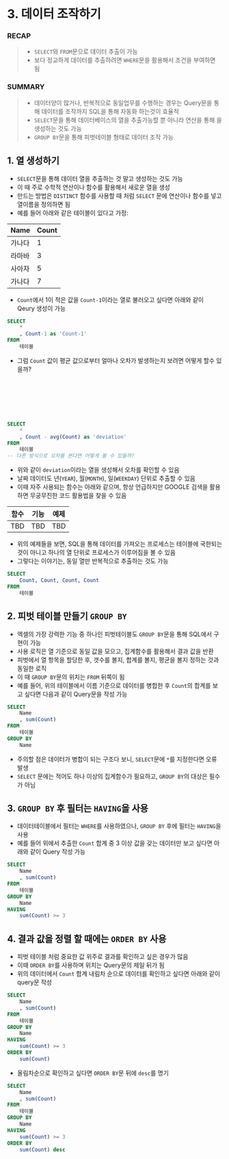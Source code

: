 # 3. 데이터 조작하기

### RECAP
> - `SELECT`와 `FROM`문으로 데이터 추출이 가능
>- 보다 정교하게 데이터를 추출하려면 `WHERE`문을 활용해서 조건을 부여하면 됨

### SUMMARY
> - 데이터양이 많거나, 반복적으로 동일업무를 수행하는 경우는 Query문을 통해 데이터를 조작까지 SQL을 통해 자동화 하는것이 효율적
> - `SELECT`문을 통해 데이터베이스의 열을 추출가능할 뿐 아니라 연산을 통해 을 생성하는 것도 가능
> - `GROUP BY`문을 통해 피벗테이블 형태로 데이터 조작 가능

## 1. 열 생성하기
- `SELECT`문을 통해 데이터 열을 추출하는 것 말고 생성하는 것도 가능
- 이 때 주로 수학적 연산이나 함수를 활용해서 새로운 열을 생성
- 만드는 방법은 `DISTINCT` 함수를 사용할 때 처럼 `SELECT` 문에 연산이나 함수를 넣고 열이름을 정의하면 됨
- 예를 들어 아래와 같은 테이블이 있다고 가정:  

|Name|Count|
|---|---|
|가나다|1|
|라마바|3|
|사아자|5|
|가나다|7|
- `Count`에서 1이 적은 값을 `Count-1`이라는 열로 불러오고 싶다면 아래와 같이 Qeury 생성이 가능
```sql
SELECT
    *
    , Count-1 as 'Count-1'
FROM
    테이블
```
- 그럼 `Count` 값이 평균 값으로부터 얼마나 오차가 발생하는지 보려면 어떻게 할수 있을까?
```sql







SELECT
    *
    , Count - avg(Count) as 'deviation'
FROM
    테이블
-- 다른 방식으로 오차를 본다면 어떻게 볼 수 있을까?
```
- 위와 같이 `deviation`이라는 열을 생성해서 오차를 확인할 수 있음
- 날짜 데이터도 년(`YEAR`), 월(`MONTH`), 일(`WEEKDAY`) 단위로 추출할 수 있음
- 이때 자주 사용되는 함수는 아래와 같으며, 항상 언급하지만 GOOGLE 검색을 활용하면 무궁무진한 코드 활용법을 찾을 수 있음

|함수|기능|예제|
|---|---|---|
|TBD|TBD|TBD|

- 위의 예제들을 보면, SQL을 통해 데이터를 가져오는 프로세스는 테이블에 국한되는 것이 아니고 하나의 열 단위로 프로세스가 이루어짐을 볼 수 있음
- 그렇다는 이야기는, 동일 열만 반복적으로 추출하는 것도 가능
```sql
SELECT
    Count, Count, Count, Count
FROM
    테이블
```

## 2. 피벗 테이블 만들기 `GROUP BY`
- 엑셀의 가장 강력한 기능 중 하나인 피벗테이블도 `GROUP BY`문을 통해 SQL에서 구현이 가능
- 사용 로직은 열 기준으로 동일 값을 모으고, 집계함수를 활용해서 결과 값을 반환
- 피벗에서 열 항목을 할당한 후, 갯수를 볼지, 합계를 볼지, 평균을 볼지 정하는 것과 동일한 로직
- 이 때 `GROUP BY`문의 위치는 `FROM` 뒤쪽이 됨
- 예를 들어, 위의 테이블에서 이름 기준으로 데이터를 병합한 후 `Count`의 합계를 보고 싶다면 다음과 같이 Query문을 작성 가능
```sql
SELECT
    Name
    , sum(Count)
FROM
    테이블
GROUP BY
    Name
```
- 주의할 점은 데이터가 병합이 되는 구조다 보니, `SELECT`문에 `*`를 지정한다면 오류 발생
- `SELECT` 문에는 적어도 하나 이상의 집계함수가 필요하고, `GROUP BY`의 대상은 필수가 아님

## 3. `GROUP BY` 후 필터는 `HAVING`을 사용
- 데이터테이블에서 필터는 `WHERE`를 사용하였으나, `GROUP BY` 후에 필터는 `HAVING`을 사용
- 예를 들어 위에서 추출한 `Count` 합계 중 3 이상 값을 갖는 데이터만 보고 싶다면 아래와 같이 Query 작성 가능
```sql
SELECT
    Name
    , sum(Count)
FROM
    테이블
GROUP BY
    Name
HAVING
    sum(Count) >= 3
```

## 4. 결과 값을 정렬 할 때에는 `ORDER BY` 사용
- 피벗 테이블 처럼 중요한 값 위주로 결과를 확인하고 싶은 경우가 많음
- 이때 `ORDER BY`를 사용하며 위치는 Query문의 제일 뒤가 됨
- 위의 데이터에서 `Count` 합계 내림차 순으로 데이터를 확인하고 싶다면 아래와 같이 query문 작성
```sql
SELECT
    Name
    , sum(Count)
FROM
    테이블
GROUP BY
    Name
HAVING
    sum(Count) >= 3
ORDER BY
    sum(Count)
```
- 올림차순으로 확인하고 싶다면 `ORDER BY`문 뒤에 `desc`를 명기
```sql
SELECT
    Name
    , sum(Count)
FROM
    테이블
GROUP BY
    Name
HAVING
    sum(Count) >= 3
ORDER BY
    sum(Count) desc
```